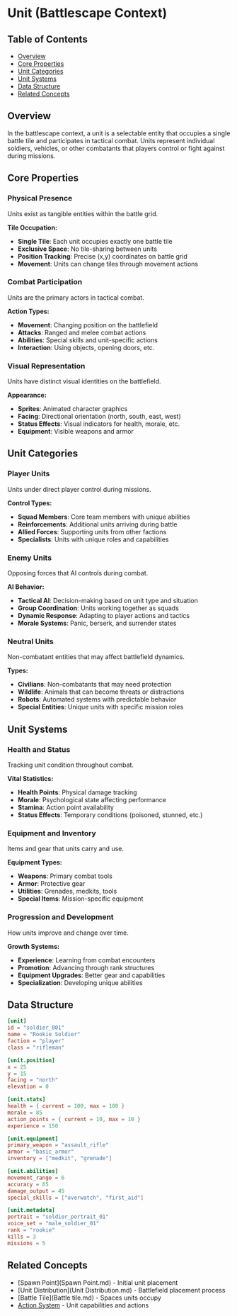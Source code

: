 # Unit (Battlescape Context)

## Table of Contents

- [Overview](#overview)
- [Core Properties](#core-properties)
- [Unit Categories](#unit-categories)
- [Unit Systems](#unit-systems)
- [Data Structure](#data-structure)
- [Related Concepts](#related-concepts)

## Overview

In the battlescape context, a unit is a selectable entity that occupies a single battle tile and participates in tactical combat. Units represent individual soldiers, vehicles, or other combatants that players control or fight against during missions.

## Core Properties

### Physical Presence
Units exist as tangible entities within the battle grid.

**Tile Occupation:**
- **Single Tile**: Each unit occupies exactly one battle tile
- **Exclusive Space**: No tile-sharing between units
- **Position Tracking**: Precise (x,y) coordinates on battle grid
- **Movement**: Units can change tiles through movement actions

### Combat Participation
Units are the primary actors in tactical combat.

**Action Types:**
- **Movement**: Changing position on the battlefield
- **Attacks**: Ranged and melee combat actions
- **Abilities**: Special skills and unit-specific actions
- **Interaction**: Using objects, opening doors, etc.

### Visual Representation
Units have distinct visual identities on the battlefield.

**Appearance:**
- **Sprites**: Animated character graphics
- **Facing**: Directional orientation (north, south, east, west)
- **Status Effects**: Visual indicators for health, morale, etc.
- **Equipment**: Visible weapons and armor

## Unit Categories

### Player Units
Units under direct player control during missions.

**Control Types:**
- **Squad Members**: Core team members with unique abilities
- **Reinforcements**: Additional units arriving during battle
- **Allied Forces**: Supporting units from other factions
- **Specialists**: Units with unique roles and capabilities

### Enemy Units
Opposing forces that AI controls during combat.

**AI Behavior:**
- **Tactical AI**: Decision-making based on unit type and situation
- **Group Coordination**: Units working together as squads
- **Dynamic Response**: Adapting to player actions and tactics
- **Morale Systems**: Panic, berserk, and surrender states

### Neutral Units
Non-combatant entities that may affect battlefield dynamics.

**Types:**
- **Civilians**: Non-combatants that may need protection
- **Wildlife**: Animals that can become threats or distractions
- **Robots**: Automated systems with predictable behavior
- **Special Entities**: Unique units with specific mission roles

## Unit Systems

### Health and Status
Tracking unit condition throughout combat.

**Vital Statistics:**
- **Health Points**: Physical damage tracking
- **Morale**: Psychological state affecting performance
- **Stamina**: Action point availability
- **Status Effects**: Temporary conditions (poisoned, stunned, etc.)

### Equipment and Inventory
Items and gear that units carry and use.

**Equipment Types:**
- **Weapons**: Primary combat tools
- **Armor**: Protective gear
- **Utilities**: Grenades, medkits, tools
- **Special Items**: Mission-specific equipment

### Progression and Development
How units improve and change over time.

**Growth Systems:**
- **Experience**: Learning from combat encounters
- **Promotion**: Advancing through rank structures
- **Equipment Upgrades**: Better gear and capabilities
- **Specialization**: Developing unique abilities

## Data Structure

```toml
[unit]
id = "soldier_001"
name = "Rookie Soldier"
faction = "player"
class = "rifleman"

[unit.position]
x = 25
y = 15
facing = "north"
elevation = 0

[unit.stats]
health = { current = 100, max = 100 }
morale = 85
action_points = { current = 10, max = 10 }
experience = 150

[unit.equipment]
primary_weapon = "assault_rifle"
armor = "basic_armor"
inventory = ["medkit", "grenade"]

[unit.abilities]
movement_range = 6
accuracy = 65
damage_output = 45
special_skills = ["overwatch", "first_aid"]

[unit.metadata]
portrait = "soldier_portrait_01"
voice_set = "male_soldier_01"
rank = "rookie"
kills = 3
missions = 5
```

## Related Concepts
- [Spawn Point](Spawn Point.md) - Initial unit placement
- [Unit Distribution](Unit Distribution.md) - Battlefield placement process
- [Battle Tile](Battle tile.md) - Spaces units occupy
- [Action System](ActionSystem.md) - Unit capabilities and actions